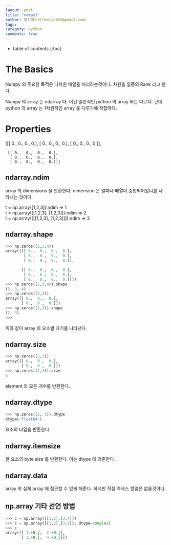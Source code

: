 ```yaml
---
layout: post
title: "numpy1"
author: 뻘짓마스터(hsnks100@gmail.com)
tags: 
category: python
comments: true
---
```


* table of contents
{:toc}

# The Basics

Numpy 의 주요한 목적은 다차원 배열을 처리하는것이다. 차원을 일종의 Rank 라고 한다.  

Numpy 의 array 는 ndarray 다. 이건 일반적인 python 의 array 와는 다르다. 근데 python 의 array 는 1차원적인 array 를 다루기에 적합하다.

# Properties

[[[ 0.,  0.,  0.,  0.],
      [ 0.,  0.,  0.,  0.],
      [ 0.,  0.,  0.,  0.]],

     [[ 0.,  0.,  0.,  0.],
      [ 0.,  0.,  0.,  0.],
      [ 0.,  0.,  0.,  0.]]]
## ndarray.ndim
array 의 dimensions 을 반환한다.
dimension 은 얼마나 배열이 중첩되어있냐를 나타내는 것이다.

t = np.array([1,2,3]).ndim => 1  
t = np.array([[1,2,3], [1,2,3]]).ndim => 2  
t = np.array([[[1,2,3], [1,2,3]]]).ndim => 3  

## ndarray.shape

``` python
>>> np.zeros((2,3,4))
array([[[ 0.,  0.,  0.,  0.],
        [ 0.,  0.,  0.,  0.],
        [ 0.,  0.,  0.,  0.]],

       [[ 0.,  0.,  0.,  0.],
        [ 0.,  0.,  0.,  0.],
        [ 0.,  0.,  0.,  0.]]])
>>> np.zeros((2,3,4)).shape
(2, 3, 4)
>>> np.zeros((2,3))
array([[ 0.,  0.,  0.],
       [ 0.,  0.,  0.]])
>>> np.zeros((2,3)).shape
(2, 3)
>>> 
```

위와 같이 array 의 요소별 크기를 나타낸다.


## ndarray.size

``` python
>>> np.zeros((2,3))
array([[ 0.,  0.,  0.],
       [ 0.,  0.,  0.]])
>>> np.zeros((2,3)).size
6
```

element 의 모든 개수를 반환한다.
## ndarray.dtype

``` python
>>> np.zeros((2, 3)).dtype 
dtype('float64')
```

요소의 타입을 반환한다.

## ndarray.itemsize

한 요소의 byte size 를 반환한다. 이는 dtype 에 의존한다.

## ndarray.data

array 의 실제 array 에 접근할 수 있게 해준다. 하지만 직접 엑세스 할일은 없을것이다.

## np.array 기타 선언 방법

``` python
>>> c = np.array([[1,2],[3,4]])
>>> c = np.array([[1,2],[3,4]], dtype=complex)
>>> c
array([[ 1.+0.j,  2.+0.j],
       [ 3.+0.j,  4.+0.j]])

```


